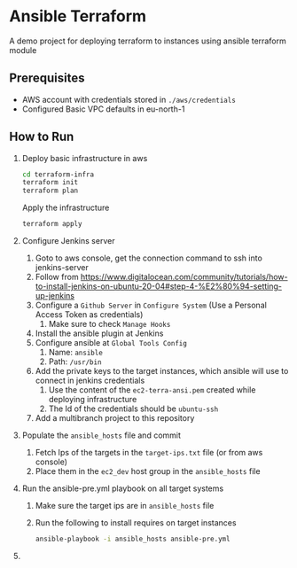 # Ansible Terraform

A demo project for deploying terraform to instances using ansible terraform module

## Prerequisites

- AWS account with credentials stored in `./aws/credentials`
- Configured Basic VPC defaults in eu-north-1

## How to Run

1. Deploy basic infrastructure in aws

   ```bash
   cd terraform-infra
   terraform init
   terraform plan
   ```

   Apply the infrastructure

   ```bash
   terraform apply
   ```

1. Configure Jenkins server

   1. Goto to aws console, get the connection command to ssh into jenkins-server
   1. Follow from https://www.digitalocean.com/community/tutorials/how-to-install-jenkins-on-ubuntu-20-04#step-4-%E2%80%94-setting-up-jenkins
   1. Configure a `Github Server` in `Configure System` (Use a Personal Access Token as credentials)
      1. Make sure to check `Manage Hooks`
   1. Install the ansible plugin at Jenkins
   1. Configure ansible at `Global Tools Config`
      1. Name: `ansible`
      1. Path: `/usr/bin`
   1. Add the private keys to the target instances, which ansible will use to connect in jenkins credentials
      1. Use the content of the `ec2-terra-ansi.pem` created while deploying infrastructure
      1. The Id of the credentials should be `ubuntu-ssh`
   1. Add a multibranch project to this repository

1. Populate the `ansible_hosts` file and commit

   1. Fetch Ips of the targets in the `target-ips.txt` file (or from aws console)
   1. Place them in the `ec2_dev` host group in the `ansible_hosts` file

1. Run the ansible-pre.yml playbook on all target systems

   1. Make sure the target ips are in `ansible_hosts` file
   1. Run the following to install requires on target instances

      ```bash
      ansible-playbook -i ansible_hosts ansible-pre.yml
      ```

1.
